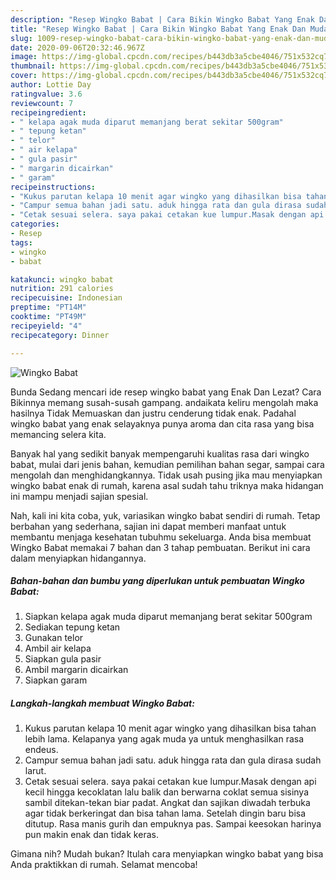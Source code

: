 ```yaml
---
description: "Resep Wingko Babat | Cara Bikin Wingko Babat Yang Enak Dan Mudah"
title: "Resep Wingko Babat | Cara Bikin Wingko Babat Yang Enak Dan Mudah"
slug: 1009-resep-wingko-babat-cara-bikin-wingko-babat-yang-enak-dan-mudah
date: 2020-09-06T20:32:46.967Z
image: https://img-global.cpcdn.com/recipes/b443db3a5cbe4046/751x532cq70/wingko-babat-foto-resep-utama.jpg
thumbnail: https://img-global.cpcdn.com/recipes/b443db3a5cbe4046/751x532cq70/wingko-babat-foto-resep-utama.jpg
cover: https://img-global.cpcdn.com/recipes/b443db3a5cbe4046/751x532cq70/wingko-babat-foto-resep-utama.jpg
author: Lottie Day
ratingvalue: 3.6
reviewcount: 7
recipeingredient:
- " kelapa agak muda diparut memanjang berat sekitar 500gram"
- " tepung ketan"
- " telor"
- " air kelapa"
- " gula pasir"
- " margarin dicairkan"
- " garam"
recipeinstructions:
- "Kukus parutan kelapa 10 menit agar wingko yang dihasilkan bisa tahan lebih lama. Kelapanya yang agak muda ya untuk menghasilkan rasa endeus."
- "Campur semua bahan jadi satu. aduk hingga rata dan gula dirasa sudah larut."
- "Cetak sesuai selera. saya pakai cetakan kue lumpur.Masak dengan api kecil hingga kecoklatan lalu balik dan berwarna coklat semua sisinya sambil ditekan-tekan biar padat. Angkat dan sajikan diwadah terbuka agar tidak berkeringat dan bisa tahan lama. Setelah dingin baru bisa ditutup. Rasa manis gurih dan empuknya pas. Sampai keesokan harinya pun makin enak dan tidak keras."
categories:
- Resep
tags:
- wingko
- babat

katakunci: wingko babat 
nutrition: 291 calories
recipecuisine: Indonesian
preptime: "PT14M"
cooktime: "PT49M"
recipeyield: "4"
recipecategory: Dinner

---
```



![Wingko Babat](https://img-global.cpcdn.com/recipes/b443db3a5cbe4046/751x532cq70/wingko-babat-foto-resep-utama.jpg)

Bunda Sedang mencari ide resep wingko babat yang Enak Dan Lezat? Cara Bikinnya memang susah-susah gampang. andaikata keliru mengolah maka hasilnya Tidak Memuaskan dan justru cenderung tidak enak. Padahal wingko babat yang enak selayaknya punya aroma dan cita rasa yang bisa memancing selera kita.

Banyak hal yang sedikit banyak mempengaruhi kualitas rasa dari wingko babat, mulai dari jenis bahan, kemudian pemilihan bahan segar, sampai cara mengolah dan menghidangkannya. Tidak usah pusing jika mau menyiapkan wingko babat enak di rumah, karena asal sudah tahu triknya maka hidangan ini mampu menjadi sajian spesial.




Nah, kali ini kita coba, yuk, variasikan wingko babat sendiri di rumah. Tetap berbahan yang sederhana, sajian ini dapat memberi manfaat untuk membantu menjaga kesehatan tubuhmu sekeluarga. Anda bisa membuat Wingko Babat memakai 7 bahan dan 3 tahap pembuatan. Berikut ini cara dalam menyiapkan hidangannya.

<!--inarticleads1-->

##### Bahan-bahan dan bumbu yang diperlukan untuk pembuatan Wingko Babat:

1. Siapkan  kelapa agak muda diparut memanjang berat sekitar 500gram
1. Sediakan  tepung ketan
1. Gunakan  telor
1. Ambil  air kelapa
1. Siapkan  gula pasir
1. Ambil  margarin dicairkan
1. Siapkan  garam




<!--inarticleads2-->

##### Langkah-langkah membuat Wingko Babat:

1. Kukus parutan kelapa 10 menit agar wingko yang dihasilkan bisa tahan lebih lama. Kelapanya yang agak muda ya untuk menghasilkan rasa endeus.
1. Campur semua bahan jadi satu. aduk hingga rata dan gula dirasa sudah larut.
1. Cetak sesuai selera. saya pakai cetakan kue lumpur.Masak dengan api kecil hingga kecoklatan lalu balik dan berwarna coklat semua sisinya sambil ditekan-tekan biar padat. Angkat dan sajikan diwadah terbuka agar tidak berkeringat dan bisa tahan lama. Setelah dingin baru bisa ditutup. Rasa manis gurih dan empuknya pas. Sampai keesokan harinya pun makin enak dan tidak keras.




Gimana nih? Mudah bukan? Itulah cara menyiapkan wingko babat yang bisa Anda praktikkan di rumah. Selamat mencoba!

